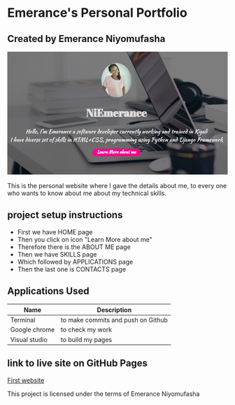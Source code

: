 # Emerance's Personal Portfolio
## Created by Emerance Niyomufasha
<img src="https://github.com/niEmerance/NewPortfolio/blob/master/images/port1.png">

This is the personal website where I gave the details about me,
to every one who wants to know about me about my technical skills.

## project setup instructions

 - First we have HOME page
 - Then you click on icon "Learn More about me"
 - Therefore there is the ABOUT ME page
 - Then we have SKILLS page
 - Which followed by APPLICATIONS page
 - Then the last one is CONTACTS page

## Applications Used

| Name          | Description                         |
|---------------|-------------------------------------|
| Terminal      | to make commits and push on Github  |
| Google chrome | to check my work                    |
| Visual studio | to build my pages                   |

## link to live site on GitHub Pages

[First website](https://niemerance.github.io/my-first-website/)

This project is licensed under the terms of Emerance Niyomufasha

